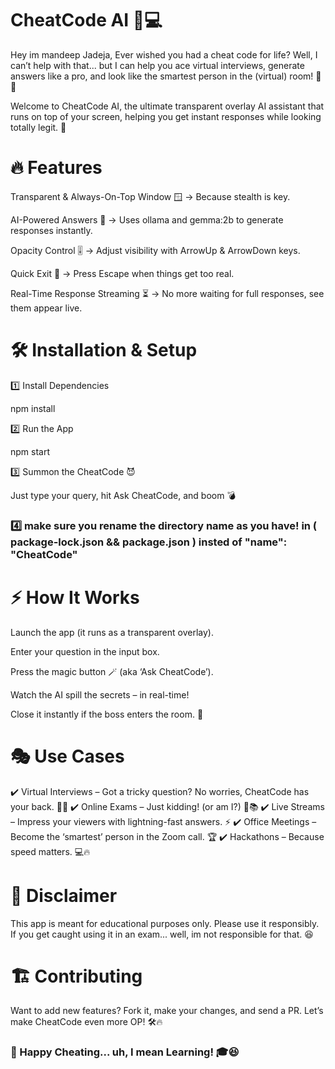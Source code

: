 # CheatCode AI 🤖💻
Hey im mandeep Jadeja,
Ever wished you had a cheat code for life? Well, I can’t help with that... but I can help you ace virtual interviews, generate answers like a pro, and look like the smartest person in the (virtual) room! 🎩✨

Welcome to CheatCode AI, the ultimate transparent overlay AI assistant that runs on top of your screen, helping you get instant responses while looking totally legit. 🚀

# 🔥 Features

Transparent & Always-On-Top Window 🪟 → Because stealth is key.

AI-Powered Answers 🧠 → Uses ollama and gemma:2b to generate responses instantly.

Opacity Control 🎚️ → Adjust visibility with ArrowUp & ArrowDown keys.

Quick Exit 💨 → Press Escape when things get too real.

Real-Time Response Streaming ⏳ → No more waiting for full responses, see them appear live.

# 🛠️ Installation & Setup

1️⃣ Install Dependencies

npm install

2️⃣ Run the App

npm start

3️⃣ Summon the CheatCode 😈

Just type your query, hit Ask CheatCode, and boom 💣

### 4️⃣ make sure you rename the directory name as you have! in ( package-lock.json && package.json ) insted of "name": "CheatCode"


# ⚡ How It Works

Launch the app (it runs as a transparent overlay).

Enter your question in the input box.

Press the magic button 🪄 (aka ‘Ask CheatCode’).

Watch the AI spill the secrets – in real-time!

Close it instantly if the boss enters the room. 🚪

# 🎭 Use Cases

✔️ Virtual Interviews – Got a tricky question? No worries, CheatCode has your back. 🎤💼 ✔️ Online Exams – Just kidding! (or am I?) 👀📚 ✔️ Live Streams – Impress your viewers with lightning-fast answers. ⚡ ✔️ Office Meetings – Become the ‘smartest’ person in the Zoom call. 🏆 ✔️ Hackathons – Because speed matters. 💻🔥

# 🚨 Disclaimer

This app is meant for educational purposes only. Please use it responsibly. If you get caught using it in an exam... well, im not responsible for that. 😆

# 🏗️ Contributing

Want to add new features? Fork it, make your changes, and send a PR. Let’s make CheatCode even more OP! 🛠️🔥


### 🚀 Happy Cheating... uh, I mean Learning! 🎓😆

